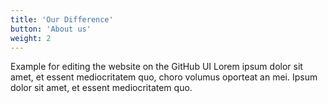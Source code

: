 ```yaml
---
title: 'Our Difference'
button: 'About us'
weight: 2
---
```


Example for editing the website on the GitHub UI
Lorem ipsum dolor sit amet, et essent mediocritatem quo, choro volumus oporteat an mei. Ipsum dolor sit amet, et essent mediocritatem quo.
